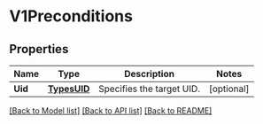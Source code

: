 # V1Preconditions

## Properties
Name | Type | Description | Notes
------------ | ------------- | ------------- | -------------
**Uid** | [**TypesUID**](TypesUID.md) | Specifies the target UID. | [optional] 

[[Back to Model list]](../README.md#documentation-for-models) [[Back to API list]](../README.md#documentation-for-api-endpoints) [[Back to README]](../README.md)


